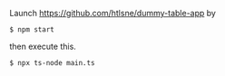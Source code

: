Launch https://github.com/htlsne/dummy-table-app by

```
$ npm start
```

then execute this.

```
$ npx ts-node main.ts
```
